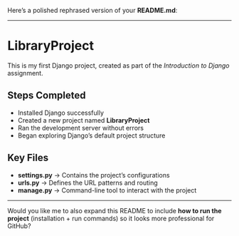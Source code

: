 Here’s a polished rephrased version of your **README.md**:

---

# LibraryProject

This is my first Django project, created as part of the *Introduction to Django* assignment.

## Steps Completed

* Installed Django successfully
* Created a new project named **LibraryProject**
* Ran the development server without errors
* Began exploring Django’s default project structure

## Key Files

* **settings.py** → Contains the project’s configurations
* **urls.py** → Defines the URL patterns and routing
* **manage.py** → Command-line tool to interact with the project

---

Would you like me to also expand this README to include **how to run the project** (installation + run commands) so it looks more professional for GitHub?
